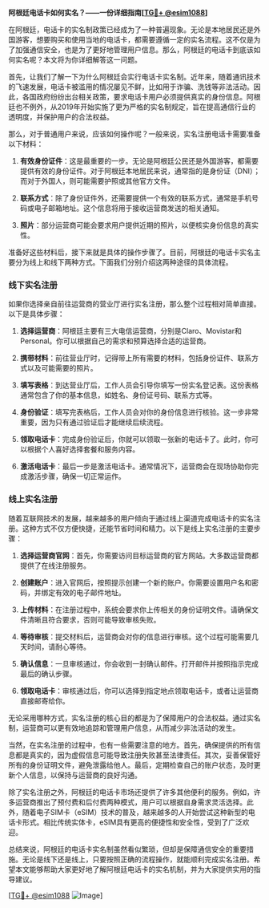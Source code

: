 **阿根廷电话卡如何实名？——一份详细指南[[TG💪+ @esim1088](https://t.me/s/esim1088)]**

在阿根廷，电话卡的实名制政策已经成为了一种普遍现象。无论是本地居民还是外国游客，想要购买和使用当地的电话卡，都需要遵循一定的实名流程。这不仅是为了加强通信安全，也是为了更好地管理用户信息。那么，阿根廷的电话卡到底该如何实名呢？本文将为你详细解答这一问题。

首先，让我们了解一下为什么阿根廷会实行电话卡实名制。近年来，随着通讯技术的飞速发展，电话卡被滥用的情况屡见不鲜，比如用于诈骗、洗钱等非法活动。因此，各国政府纷纷出台相关政策，要求电话卡用户必须提供真实的身份信息。阿根廷也不例外，从2019年开始实施了更为严格的实名制规定，旨在提高通信行业的透明度，并保护用户的合法权益。

那么，对于普通用户来说，应该如何操作呢？一般来说，实名注册电话卡需要准备以下材料：

1. **有效身份证件**：这是最重要的一步。无论是阿根廷公民还是外国游客，都需要提供有效的身份证件。对于阿根廷本地居民来说，通常指的是身份证（DNI）；而对于外国人，则可能需要护照或其他官方文件。

2. **联系方式**：除了身份证件外，还需要提供一个有效的联系方式，通常是手机号码或电子邮箱地址。这个信息将用于接收运营商发送的相关通知。

3. **照片**：部分运营商可能会要求用户提供近期的照片，以便核实身份信息的真实性。

准备好这些材料后，接下来就是具体的操作步骤了。目前，阿根廷的电话卡实名主要分为线上和线下两种方式。下面我们分别介绍这两种途径的具体流程。

### 线下实名注册

如果你选择亲自前往运营商的营业厅进行实名注册，那么整个过程相对简单直接。以下是具体步骤：

1. **选择运营商**：阿根廷主要有三大电信运营商，分别是Claro、Movistar和Personal。你可以根据自己的需求和预算选择合适的运营商。

2. **携带材料**：前往营业厅时，记得带上所有需要的材料，包括身份证件、联系方式以及可能需要的照片。

3. **填写表格**：到达营业厅后，工作人员会引导你填写一份实名登记表。这份表格通常包含了你的基本信息，如姓名、身份证号码、联系方式等。

4. **身份验证**：填写完表格后，工作人员会对你的身份信息进行核验。这一步非常重要，因为只有通过验证后才能继续后续流程。

5. **领取电话卡**：完成身份验证后，你就可以领取一张新的电话卡了。此时，你可以根据个人喜好选择套餐和服务内容。

6. **激活电话卡**：最后一步是激活电话卡。通常情况下，运营商会在现场协助你完成激活步骤，确保一切正常运作。

### 线上实名注册

随着互联网技术的发展，越来越多的用户倾向于通过线上渠道完成电话卡的实名注册。这种方式不仅方便快捷，还能节省时间和精力。以下是线上实名注册的主要步骤：

1. **选择运营商官网**：首先，你需要访问目标运营商的官方网站。大多数运营商都提供了在线注册服务。

2. **创建账户**：进入官网后，按照提示创建一个新的账户。你需要设置用户名和密码，并绑定有效的电子邮件地址。

3. **上传材料**：在注册过程中，系统会要求你上传相关的身份证明文件。请确保文件清晰且符合要求，否则可能导致审核失败。

4. **等待审核**：提交材料后，运营商会对你的信息进行审核。这个过程可能需要几天时间，请耐心等待。

5. **确认信息**：一旦审核通过，你会收到一封确认邮件。打开邮件并按照指示完成最后的确认步骤。

6. **领取电话卡**：审核通过后，你可以选择到指定地点领取电话卡，或者让运营商直接邮寄给你。

无论采用哪种方式，实名注册的核心目的都是为了保障用户的合法权益。通过实名制，运营商可以更有效地追踪和管理用户信息，从而减少非法活动的发生。

当然，在实名注册的过程中，也有一些需要注意的地方。首先，确保提供的所有信息都是真实的，因为虚假信息可能导致注册失败甚至法律责任。其次，妥善保管好所有的身份证明文件，避免泄露给他人。最后，定期检查自己的账户状态，及时更新个人信息，以保持与运营商的良好沟通。

除了实名注册之外，阿根廷的电话卡市场还提供了许多其他便利的服务。例如，许多运营商推出了预付费和后付费两种模式，用户可以根据自身需求灵活选择。此外，随着电子SIM卡（eSIM）技术的普及，越来越多的人开始尝试这种新型的电话卡形式。相比传统实体卡，eSIM具有更高的便捷性和安全性，受到了广泛欢迎。

总结来说，阿根廷的电话卡实名制虽然看似繁琐，但却是保障通信安全的重要措施。无论是线下还是线上，只要按照正确的流程操作，就能顺利完成实名注册。希望本文能够帮助大家更好地了解阿根廷电话卡的实名机制，并为大家提供实用的指导建议。

[[TG💪+ @esim1088](https://t.me/s/esim1088) ![Image](https://i.postimg.cc/4NQfJmqS/Snipaste-2025-05-13-00-14-12.png)]